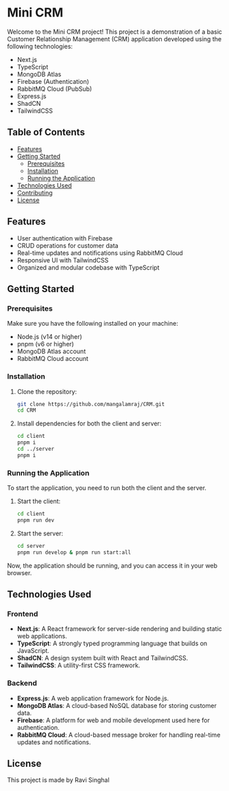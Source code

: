 #  Mini CRM


Welcome to the  Mini CRM project! This project is a demonstration of a basic Customer Relationship Management (CRM) application developed using the following technologies:
- Next.js
- TypeScript
- MongoDB Atlas
- Firebase (Authentication)
- RabbitMQ Cloud (PubSub)
- Express.js
- ShadCN
- TailwindCSS

## Table of Contents
- [Features](#features)
- [Getting Started](#getting-started)
  - [Prerequisites](#prerequisites)
  - [Installation](#installation)
  - [Running the Application](#running-the-application)
- [Technologies Used](#technologies-used)
- [Contributing](#contributing)
- [License](#license)

## Features
- User authentication with Firebase
- CRUD operations for customer data
- Real-time updates and notifications using RabbitMQ Cloud
- Responsive UI with TailwindCSS
- Organized and modular codebase with TypeScript

## Getting Started

### Prerequisites
Make sure you have the following installed on your machine:
- Node.js (v14 or higher)
- pnpm (v6 or higher)
- MongoDB Atlas account
- RabbitMQ Cloud account

### Installation
1. Clone the repository:
    ```bash
    git clone https://github.com/mangalamraj/CRM.git
    cd CRM
    ```

2. Install dependencies for both the client and server:
    ```bash
    cd client
    pnpm i
    cd ../server
    pnpm i
    ```

### Running the Application
To start the application, you need to run both the client and the server.

1. Start the client:
    ```bash
    cd client
    pnpm run dev
    ```

2. Start the server:
    ```bash
    cd server
    pnpm run develop & pnpm run start:all
    ```

Now, the application should be running, and you can access it in your web browser.

## Technologies Used

### Frontend
- **Next.js**: A React framework for server-side rendering and building static web applications.
- **TypeScript**: A strongly typed programming language that builds on JavaScript.
- **ShadCN**: A design system built with React and TailwindCSS.
- **TailwindCSS**: A utility-first CSS framework.

### Backend
- **Express.js**: A web application framework for Node.js.
- **MongoDB Atlas**: A cloud-based NoSQL database for storing customer data.
- **Firebase**: A platform for web and mobile development used here for authentication.
- **RabbitMQ Cloud**: A cloud-based message broker for handling real-time updates and notifications.

## License
This project is made by Ravi Singhal
